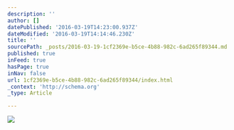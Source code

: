 ```yaml
---
description: ''
author: []
datePublished: '2016-03-19T14:23:00.937Z'
dateModified: '2016-03-19T14:14:46.230Z'
title: ''
sourcePath: _posts/2016-03-19-1cf2369e-b5ce-4b88-982c-6ad265f89344.md
published: true
inFeed: true
hasPage: true
inNav: false
url: 1cf2369e-b5ce-4b88-982c-6ad265f89344/index.html
_context: 'http://schema.org'
_type: Article

---
```

![](https://the-grid-user-content.s3-us-west-2.amazonaws.com/86fb1326-ccd1-406b-9f73-e0ccf74cdd73.png)